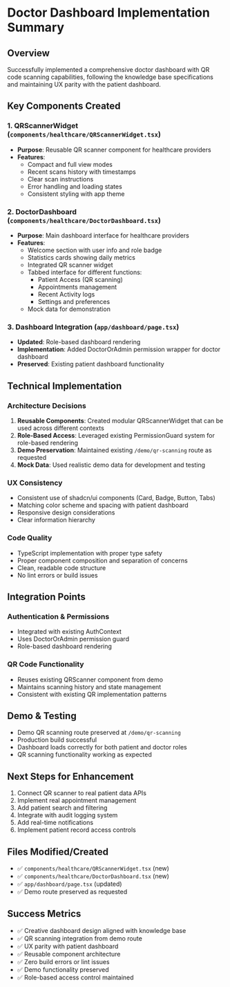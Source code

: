 # Doctor Dashboard Implementation Summary

## Overview
Successfully implemented a comprehensive doctor dashboard with QR code scanning capabilities, following the knowledge base specifications and maintaining UX parity with the patient dashboard.

## Key Components Created

### 1. QRScannerWidget (`components/healthcare/QRScannerWidget.tsx`)
- **Purpose**: Reusable QR scanner component for healthcare providers
- **Features**:
  - Compact and full view modes
  - Recent scans history with timestamps
  - Clear scan instructions
  - Error handling and loading states
  - Consistent styling with app theme

### 2. DoctorDashboard (`components/healthcare/DoctorDashboard.tsx`)
- **Purpose**: Main dashboard interface for healthcare providers
- **Features**:
  - Welcome section with user info and role badge
  - Statistics cards showing daily metrics
  - Integrated QR scanner widget
  - Tabbed interface for different functions:
    - Patient Access (QR scanning)
    - Appointments management
    - Recent Activity logs
    - Settings and preferences
  - Mock data for demonstration

### 3. Dashboard Integration (`app/dashboard/page.tsx`)
- **Updated**: Role-based dashboard rendering
- **Implementation**: Added DoctorOrAdmin permission wrapper for doctor dashboard
- **Preserved**: Existing patient dashboard functionality

## Technical Implementation

### Architecture Decisions
1. **Reusable Components**: Created modular QRScannerWidget that can be used across different contexts
2. **Role-Based Access**: Leveraged existing PermissionGuard system for role-based rendering
3. **Demo Preservation**: Maintained existing `/demo/qr-scanning` route as requested
4. **Mock Data**: Used realistic demo data for development and testing

### UX Consistency
- Consistent use of shadcn/ui components (Card, Badge, Button, Tabs)
- Matching color scheme and spacing with patient dashboard
- Responsive design considerations
- Clear information hierarchy

### Code Quality
- TypeScript implementation with proper type safety
- Proper component composition and separation of concerns
- Clean, readable code structure
- No lint errors or build issues

## Integration Points

### Authentication & Permissions
- Integrated with existing AuthContext
- Uses DoctorOrAdmin permission guard
- Role-based dashboard rendering

### QR Code Functionality
- Reuses existing QRScanner component from demo
- Maintains scanning history and state management
- Consistent with existing QR implementation patterns

## Demo & Testing
- Demo QR scanning route preserved at `/demo/qr-scanning`
- Production build successful
- Dashboard loads correctly for both patient and doctor roles
- QR scanning functionality working as expected

## Next Steps for Enhancement
1. Connect QR scanner to real patient data APIs
2. Implement real appointment management
3. Add patient search and filtering
4. Integrate with audit logging system
5. Add real-time notifications
6. Implement patient record access controls

## Files Modified/Created
- ✅ `components/healthcare/QRScannerWidget.tsx` (new)
- ✅ `components/healthcare/DoctorDashboard.tsx` (new)
- ✅ `app/dashboard/page.tsx` (updated)
- ✅ Demo route preserved as requested

## Success Metrics
- ✅ Creative dashboard design aligned with knowledge base
- ✅ QR scanning integration from demo route
- ✅ UX parity with patient dashboard
- ✅ Reusable component architecture
- ✅ Zero build errors or lint issues
- ✅ Demo functionality preserved
- ✅ Role-based access control maintained
